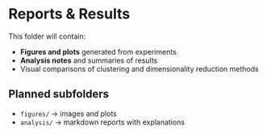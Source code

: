 # Reports & Results

This folder will contain:
- **Figures and plots** generated from experiments  
- **Analysis notes** and summaries of results  
- Visual comparisons of clustering and dimensionality reduction methods  

## Planned subfolders
- `figures/` → images and plots  
- `analysis/` → markdown reports with explanations  


